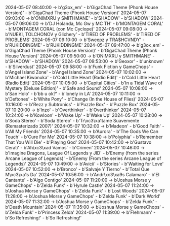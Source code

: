 2024-05-07 08:40:00 -> b'g3ox_em' - b'GigaChad Theme (Phonk House Version)' - b'GigaChad Theme (Phonk House Version)'
2024-05-07 09:03:00 -> b'ONIMXRU y SMITHMANE' - b'SHADOW' - b'SHADOW'
2024-05-07 09:06:00 -> b'DJ Holanda, Mc Gw y MC TH' - b'MONTAGEM CORAL' - b'MONTAGEM CORAL (con Mc Cyclope)'
2024-05-07 09:08:00 -> b'NUEKI, TOLCHONOV y Glichery' - b'TIRED OF PROBLEMS' - b'TIRED OF PROBLEMS'
2024-05-07 09:10:00 -> b'Sweepz y TRA$HCVNDY' - b'RUKIDDINGME' - b'RUKIDDINGME'
2024-05-07 09:47:00 -> b'g3ox_em' - b'GigaChad Theme (Phonk House Version)' - b'GigaChad Theme (Phonk House Version)'
2024-05-07 09:50:00 -> b'ONIMXRU y SMITHMANE' - b'SHADOW' - b'SHADOW'
2024-05-07 09:53:00 -> b'Geoxor' - b'unknown' - b'Silverdust'
2024-05-07 09:58:00 -> b'Funk Fiction y GameChops' - b'Angel Island Zone' - b'Angel Island Zone'
2024-05-07 10:02:00 -> b'Michael Kiwanuka' - b'Cold Little Heart (Radio Edit)' - b'Cold Little Heart (Radio Edit)'
2024-05-07 10:05:00 -> b'Capital Cities' - b'In a Tidal Wave of Mystery (Deluxe Edition)' - b'Safe and Sound'
2024-05-07 10:08:00 -> b'San Holo' - b'bb u ok?' - b'lonely in LA'
2024-05-07 10:11:00 -> b'Deftones' - b'White Pony' - b'Change (In the House of Flies)'
2024-05-07 10:16:00 -> b'Rezz y Subtronics' - b'Puzzle Box' - b'Puzzle Box'
2024-05-07 10:20:00 -> b'Inzo' - b'Overthinker' - b'Overthinker'
2024-05-07 10:24:00 -> b'Kowloon' - b'Wake Up' - b'Wake Up'
2024-05-07 10:28:00 -> b'Soda Stereo' - b'Soda Stereo' - b'Tr\xc3\xa1tame Suavemente (Remasterizado 2007)'
2024-05-07 10:32:00 -> b'Madeon' - b'Good Faith' - b'All My Friends'
2024-05-07 10:35:00 -> b'Aurora' - b'The Gods We Can Touch' - b'Cure For Me'
2024-05-07 10:38:00 -> b'Polyphia' - b'Remember That You Will Die' - b'Playing God'
2024-05-07 10:42:00 -> b'Gustavo Cerati' - b'Ah\xc3\xad Vamos' - b'Crimen'
2024-05-07 10:46:00 -> b'Imagine Dragons, League Of Legends y JID' - b'Enemy (from the series Arcane League of Legends)' - b'Enemy (From the series Arcane League of Legends)'
2024-05-07 10:49:00 -> b'Avicii' - b'Stories' - b'Waiting for Love'
2024-05-07 10:52:00 -> b'Bronco' - b'Salvaje Y Tierno' - b'Total Que M\xc3\xa1s Da'
2024-05-07 10:56:00 -> b'Andr\xc3\xa9s Calamaro' - b'El Cantante' - b'Algo Contigo'
2024-05-07 11:20:00 -> b'Joshua Morse y GameChops' - b'Zelda Funk' - b'Hyrule Castle'
2024-05-07 11:24:00 -> b'Joshua Morse y GameChops' - b'Zelda Funk' - b'Lost Woods'
2024-05-07 11:28:00 -> b'Joshua Morse y GameChops' - b'Zelda Funk' - b'Dark World'
2024-05-07 11:32:00 -> b'Joshua Morse y GameChops' - b'Zelda Funk' - b'Death Mountain'
2024-05-07 11:35:00 -> b'Joshua Morse y GameChops' - b'Zelda Funk' - b'Princess Zelda'
2024-05-07 11:39:00 -> b'Flehmann' - b'So Refreshing!' - b'So Refreshing!'
